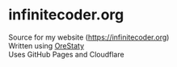 # infinitecoder.org
Source for my website (https://infinitecoder.org) \
Written using [OreStaty](https://crates.io/crates/orestaty) \
Uses GitHub Pages and Cloudflare
